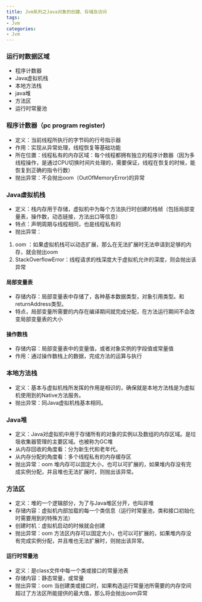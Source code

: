 ```yaml
---
title: Jvm系列之Java对象的创建、存储及访问
tags:
- Jvm
categories:
- Jvm
---
```



### 运行时数据区域
- 程序计数器
- Java虚拟机栈
- 本地方法栈
- java堆
- 方法区
- 运行时常量池


### 程序计数器（pc program register)
 - 定义：当前线程所执行的字节码的行号指示器
 - 作用：实现从异常处理，线程恢复等基础功能
 - 所在位置：线程私有的内存区域：每个线程都拥有独立的程序计数器（因为多线程操作，是通过CPU切换时间片处理的，需要保证，线程在恢复的时候，能恢复到正确的指令行数）
 - 抛出异常：不会抛出oom（OutOfMemoryError)的异常
 
###  Java虚拟机栈
- 定义：栈内存用于存储，虚拟机中为每个方法执行时创建的栈帧（包括局部变量表，操作数，动态链接，方法出口等信息）
- 特点：声明周期与线程相同，也是线程私有的
- 抛出异常：
1. oom ：如果虚拟机栈可以动态扩展，那么在无法扩展时无法申请到足够的内存，就会抛出oom
2. StackOverflowError：线程请求的栈深度大于虚拟机允许的深度，则会抛出该异常

#### 局部变量表
- 存储内存：局部变量表中存储了，各种基本数据类型，对象引用类型。和returnAddress类型。
- 特点，局部变量所需要的内存在编译期间就完成分配，在方法运行期间不会改变局部变量表的大小

#### 操作数栈
- 存储内容：局部变量表中的变量值，或者对象实例的字段值或常量值
- 作用：通过操作数栈上的数据，完成方法的运算与执行

### 本地方法栈
- 定义：基本与虚拟机栈所发挥的作用是相识的，确保就是本地方法栈是为虚拟机使用到的Native方法服务。
- 抛出异常：同Java虚拟机栈基本相同。

### Java堆
- 定义：Java对虚拟机中用于存储所有的对象的实例以及数组的内存区域。是垃圾收集器管理的主要区域。也被称为GC堆
- 从内存回收的角度看：分为新生代和老年代。
- 从内存分配的角度看：多个线程私有的内存缓存区
- 抛出异常：oom 堆内存可以固定大小，也可以可扩展的，如果堆内存没有完成实例分配，并且堆也无法扩展时，则抛出该异常。

### 方法区
- 定义：堆的一个逻辑部分，为了与Java堆区分开，也叫非堆
- 存储内容：虚拟机内部加载的每一个类信息（运行时常量池，类和接口初始化时需要用到的特殊方法）
- 创建时机：虚拟机启动的时候就会创建
- 抛出异常：oom 方法区内存可以固定大小，也可以可扩展的，如果堆内存没有完成实例分配，并且堆也无法扩展时，则抛出该异常。

#### 运行时常量池
- 定义：是class文件中每一个类或接口的常量池表
- 存储内容：静态常量，或常量
- 抛出异常：oom 当创建类或接口时，如果构造运行常量池所需要的内存空间超过了方法区所能提供的最大值，那么将会抛出oom异常